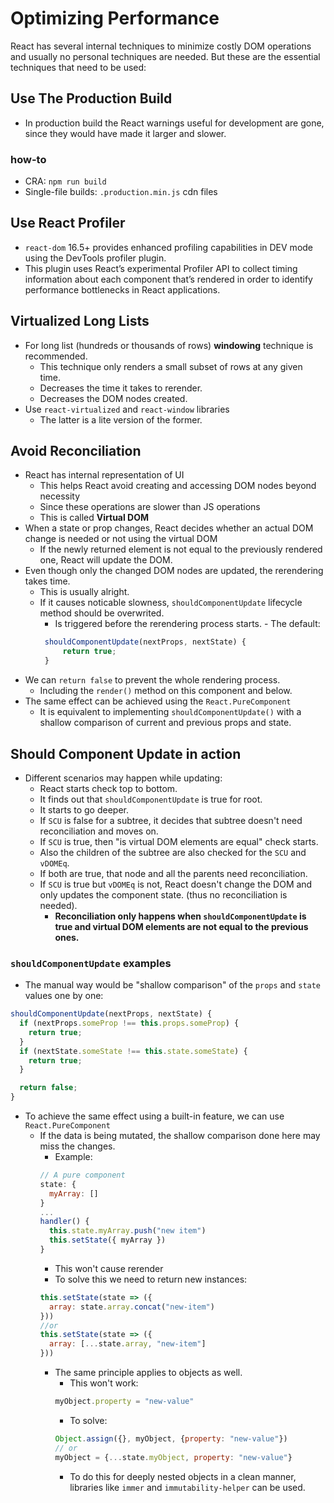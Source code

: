 # Optimizing Performance

React has several internal techniques to minimize costly DOM operations and usually no personal techniques are needed.
But these are the essential techniques that need to be used:

## Use The Production Build

- In production build the React warnings useful for development are gone, since they would have made it larger and slower.

### how-to

- CRA: `npm run build`
- Single-file builds: `.production.min.js` cdn files

## Use React Profiler

- `react-dom` 16.5+ provides enhanced profiling capabilities in DEV mode using the DevTools profiler plugin.
- This plugin uses React’s experimental Profiler API to collect timing information about each component that’s rendered in order to identify performance bottlenecks in React applications.

## Virtualized Long Lists

- For long list (hundreds or thousands of rows) **windowing** technique is recommended.
  - This technique only renders a small subset of rows at any given time.
  - Decreases the time it takes to rerender.
  - Decreases the DOM nodes created.
- Use `react-virtualized` and `react-window` libraries
  - The latter is a lite version of the former.

## Avoid Reconciliation

- React has internal representation of UI
  - This helps React avoid creating and accessing DOM nodes beyond necessity
  - Since these operations are slower than JS operations
  - This is called **Virtual DOM**
- When a state or prop changes, React decides whether an actual DOM change is needed or not using the virtual DOM
  - If the newly returned element is not equal to the previously rendered one, React will update the DOM.
- Even though only the changed DOM nodes are updated, the rerendering takes time.
  - This is usually alright.
  - If it causes noticable slowness, `shouldComponentUpdate` lifecycle method should be overwrited.
    - Is triggered before the rerendering process starts. - The default:
    ```js
     shouldComponentUpdate(nextProps, nextState) {
         return true;
     }
    ```
- We can `return false` to prevent the whole rendering process.
  - Including the `render()` method on this component and below.
- The same effect can be achieved using the `React.PureComponent`
  - It is equivalent to implementing `shouldComponentUpdate()` with a shallow comparison of current and previous props and state.

## Should Component Update in action
- Different scenarios may happen while updating:
  - React starts check top to bottom.
  - It finds out that `shouldComponentUpdate` is true for root.
  - It starts to go deeper.
  - If `SCU` is false for a subtree, it decides that subtree doesn't need reconciliation and moves on.
  - If `SCU` is true, then "is virtual DOM elements are equal" check starts.
  - Also the children of the subtree are also checked for the `SCU` and `vDOMEq`.
  - If both are true, that node and all the parents need reconciliation.
  - If `SCU` is true but `vDOMEq` is not, React doesn't change the DOM and only updates the component state. (thus no reconciliation is needed).
    - **Reconciliation only happens when `shouldComponentUpdate` is true and virtual DOM elements are not equal to the previous ones.**

### `shouldComponentUpdate` examples
- The manual way would be "shallow comparison" of the `props` and `state` values one by one:
```js
shouldComponentUpdate(nextProps, nextState) {
  if (nextProps.someProp !== this.props.someProp) {
    return true;
  }
  if (nextState.someState !== this.state.someState) {
    return true;
  }

  return false;
}
```
- To achieve the same effect using a built-in feature, we can use `React.PureComponent`
  - If the data is being mutated, the shallow comparison done here may miss the changes.
    - Example:
    ```js
    // A pure component
    state: {
      myArray: []
    }
    ...
    handler() {
      this.state.myArray.push("new item")
      this.setState({ myArray })
    }
    ```
      - This won't cause rerender
    - To solve this we need to return new instances:
    ```js
    this.setState(state => ({
      array: state.array.concat("new-item")
    }))
    //or
    this.setState(state => ({
      array: [...state.array, "new-item"]
    }))
    ```
    - The same principle applies to objects as well.
      - This won't work:
      ```js
      myObject.property = "new-value"
      ```
      - To solve:
      ```js
      Object.assign({}, myObject, {property: "new-value"})
      // or
      myObject = {...state.myObject, property: "new-value"}
      ```
      - To do this for deeply nested objects in a clean manner, libraries like `immer` and `immutability-helper` can be used.